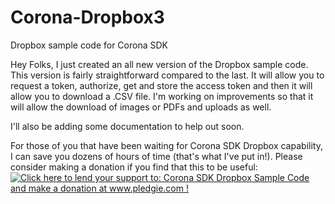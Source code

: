 Corona-Dropbox3
===============

Dropbox sample code for Corona SDK

Hey Folks, I just created an all new version of the Dropbox sample code. This version is fairly straightforward compared to the last. It will allow you to request a token, authorize, get and store the access token and then it will allow you to download a .CSV file. I'm working on improvements so that it will allow the download of images or PDFs and uploads as well. 

I'll also be adding some documentation to help out soon.

For those of you that have been waiting for Corona SDK Dropbox capability, I can save you dozens of hours of time (that's what I've put in!).  Please consider making a donation if you find that this to be useful:
<a href='http://www.pledgie.com/campaigns/18967'><img alt='Click here to lend your support to: Corona SDK Dropbox Sample Code and make a donation at www.pledgie.com !' src='http://www.pledgie.com/campaigns/18967.png?skin_name=chrome' border='0' /></a>
